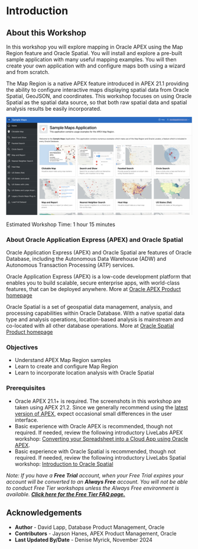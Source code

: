 # Introduction

## About this Workshop

In this workshop you will explore mapping in Oracle APEX using the Map Region feature and Oracle Spatial. You will install and explore a pre-built sample application with many useful mapping examples. You will then create your own application with and configure maps both using a wizard and from scratch.

The Map Region is a native APEX feature introduced in APEX 21.1 providing the ability to configure interactive maps displaying spatial data from Oracle Spatial, GeoJSON, and coordinates. This workshop focuses on using Oracle Spatial as the spatial data source, so that both raw spatial data and spatial analysis results be easily incorporated.

![Sample Maps App](./images/intro-01.png "Oracle Application Express - Sample Maps Application ")

Estimated Workshop Time: 1 hour 15 minutes

### About Oracle Application Express (APEX) and Oracle Spatial

Oracle Application Express (APEX) and Oracle Spatial are features of Oracle Database, including the Autonomous Data Warehouse (ADW) and Autonomous Transaction Processing (ATP) services.

Oracle Application Express (APEX) is a low-code development platform that enables you to build scalable, secure enterprise apps, with world-class features, that can be deployed anywhere. More at [Oracle APEX Product homepage](https://apex.oracle.com)

Oracle Spatial is a set of geospatial data management, analysis, and processing capabilities within Oracle Database. With a native spatial data type and analysis operations, location-based analysis is mainstream and co-located with all other database operations. More at [Oracle Spatial Product homepage](https://www.oracle.com/database/spatial)

### Objectives

* Understand APEX Map Region samples
* Learn to create and configure Map Region
* Learn to incorporate location analysis with Oracle Spatial

### Prerequisites

* Oracle APEX 21.1+ is required. The screenshots in this workshop are taken using APEX 21.2. Since we generally recommend using the [latest version of APEX](https://www.oracle.com/tools/downloads/apex-downloads/), expect occasional small differences in the user interface.
* Basic experience with Oracle APEX is recommended, though not required. If needed, review the following introductory LiveLabs APEX workshop: [Converting your Spreadsheet into a Cloud App using Oracle APEX](https://livelabs.oracle.com/pls/apex/r/dbpm/livelabs/view-workshop?wid=631).
* Basic experience with Oracle Spatial is recommended, though not required. If needed, review the following introductory LiveLabs Spatial workshop: [Introduction to Oracle Spatial](https://livelabs.oracle.com/pls/apex/dbpm/r/livelabs/view-workshop?wid=736)

*Note: If you have a **Free Trial** account, when your Free Trial expires your account will be converted to an **Always Free** account. You will not be able to conduct Free Tier workshops unless the Always Free environment is available. **[Click here for the Free Tier FAQ page.](https://www.oracle.com/cloud/free/faq.html)***

## Acknowledgements

* **Author** - David Lapp, Database Product Management, Oracle
* **Contributors** - Jayson Hanes, APEX Product Management, Oracle
* **Last Updated By/Date** - Denise Myrick, November 2024

